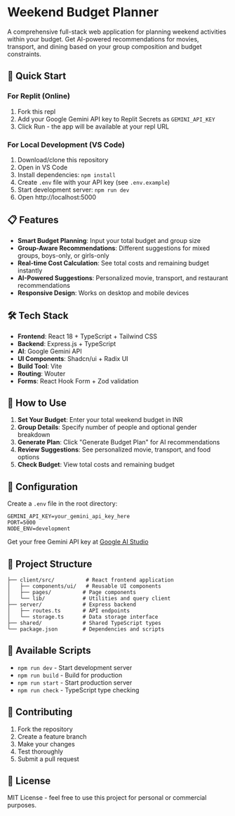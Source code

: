 # Weekend Budget Planner

A comprehensive full-stack web application for planning weekend activities within your budget. Get AI-powered recommendations for movies, transport, and dining based on your group composition and budget constraints.

## 🚀 Quick Start

### For Replit (Online)
1. Fork this repl
2. Add your Google Gemini API key to Replit Secrets as `GEMINI_API_KEY`
3. Click Run - the app will be available at your repl URL

### For Local Development (VS Code)
1. Download/clone this repository
2. Open in VS Code
3. Install dependencies: `npm install`
4. Create `.env` file with your API key (see `.env.example`)
5. Start development server: `npm run dev`
6. Open http://localhost:5000

## 📋 Features

- **Smart Budget Planning**: Input your total budget and group size
- **Group-Aware Recommendations**: Different suggestions for mixed groups, boys-only, or girls-only
- **Real-time Cost Calculation**: See total costs and remaining budget instantly
- **AI-Powered Suggestions**: Personalized movie, transport, and restaurant recommendations
- **Responsive Design**: Works on desktop and mobile devices

## 🛠️ Tech Stack

- **Frontend**: React 18 + TypeScript + Tailwind CSS
- **Backend**: Express.js + TypeScript
- **AI**: Google Gemini API
- **UI Components**: Shadcn/ui + Radix UI
- **Build Tool**: Vite
- **Routing**: Wouter
- **Forms**: React Hook Form + Zod validation

## 📝 How to Use

1. **Set Your Budget**: Enter your total weekend budget in INR
2. **Group Details**: Specify number of people and optional gender breakdown
3. **Generate Plan**: Click "Generate Budget Plan" for AI recommendations
4. **Review Suggestions**: See personalized movie, transport, and food options
5. **Check Budget**: View total costs and remaining budget

## 🔧 Configuration

Create a `.env` file in the root directory:

```env
GEMINI_API_KEY=your_gemini_api_key_here
PORT=5000
NODE_ENV=development
```

Get your free Gemini API key at [Google AI Studio](https://aistudio.google.com/app/apikey)

## 📁 Project Structure

```
├── client/src/          # React frontend application
│   ├── components/ui/   # Reusable UI components
│   ├── pages/          # Page components
│   └── lib/            # Utilities and query client
├── server/             # Express backend
│   ├── routes.ts       # API endpoints
│   └── storage.ts      # Data storage interface
├── shared/             # Shared TypeScript types
└── package.json        # Dependencies and scripts
```

## 🚀 Available Scripts

- `npm run dev` - Start development server
- `npm run build` - Build for production
- `npm run start` - Start production server
- `npm run check` - TypeScript type checking

## 🤝 Contributing

1. Fork the repository
2. Create a feature branch
3. Make your changes
4. Test thoroughly
5. Submit a pull request

## 📄 License

MIT License - feel free to use this project for personal or commercial purposes.